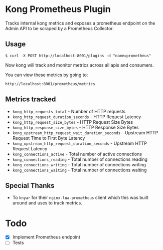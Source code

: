 # Kong Prometheus Plugin

Tracks internal kong metrics and exposes a prometheus endpoint on the Admin API to be scraped by a Prometheus Collector.

## Usage

```
$ curl -X POST http://localhost:8001/plugins -d "name=prometheus"
```

Now kong will track and monitor metrics across all apis and consumers.

You can view these metrics by going to:

```
http://localhost:8001/prometheus/metrics
```

## Metrics tracked

- `kong_http_requests_total` - Number of HTTP requests
- `kong_http_request_duration_seconds` - HTTP Request Latency
- `kong_http_request_size_bytes` - HTTP Request Size Bytes
- `kong_http_response_size_bytes` - HTTP Response Size Bytes
- `kong_upstream_http_request_wait_duration_seconds` - Upstream HTTP Request Time to First Byte Latency
- `kong_upstream_http_request_duration_seconds` - Upstream HTTP Request Latency
- `kong_connections_active` - Total number of active connections
- `kong_connections_reading` - Total number of connections reading
- `kong_connections_writing` - Total number of connections writing
- `kong_connections_waiting` - Total number of connections waiting

## Special Thanks

- To `knyar` for their `nginx-lua-prometheus` client which this was built around and uses to track metrics.

# Todo

- [x] Implement Prometheus endpoint
- [ ] Tests